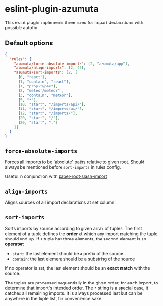 # eslint-plugin-azumuta

This eslint plugin implements three rules for import declarations with possible autofix

## Default options

```json
{
  "rules": {
    "azumuta/force-absolute-imports": [2, "azumuta/app"],
    "azumuta/align-imports": [2, 45],
    "azumuta/sort-imports": [2, [
      [0, "react"],
      [1, "contain", "react"],
      [1, "prop-types"],
      [2, "meteor/meteor"],
      [3, "contain", "meteor"],
      [5, "*"],
      [10, "start", "/imports/api/"],
      [11, "start", "/imports/ui/"],
      [12, "start", "/imports/"],
      [20, "start", "/"],
      [20, "start", "."]
    ]]
  }
}
```

## ``force-absolute-imports``

Forces all imports to be 'absolute' paths relative to given root. Should always be mentioned before ``sort-imports`` in rules config.

Useful in conjunction with [babel-root-slash-import](https://github.com/mantrajs/babel-root-slash-import)

## ``align-imports``

Aligns sources of all import declarations at set column.

## ``sort-imports``

Sorts imports by source according to given array of tuples.
The first element of a tuple defines the **order** at which any import matching the tuple should end up.
If a tuple has three elements, the second element is an **operator**:
- ``start``: the last element should be a prefix of the source
- ``contain``: the last element should be a substring of the source

If no operator is set, the last element should be an **exact match** with the source.

The tuples are processed sequentially in the given order, for each import, to determine that import's intended order.
The ``*`` string is a special case, it catches all remaining imports. 
It is always processed last but can be anywhere in the tuple list, for convenience sake.